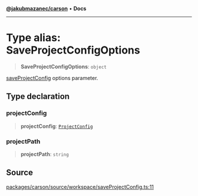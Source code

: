 [**@jakubmazanec/carson**](../README.md) • **Docs**

---

# Type alias: SaveProjectConfigOptions

> **SaveProjectConfigOptions**: `object`

[saveProjectConfig](../functions/saveProjectConfig.md) options parameter.

## Type declaration

### projectConfig

> **projectConfig**: [`ProjectConfig`](ProjectConfig.md)

### projectPath

> **projectPath**: `string`

## Source

[packages/carson/source/workspace/saveProjectConfig.ts:11](https://github.com/jakubmazanec/js-tools/blob/d8fb2f4f9576baa170e480eea0b247af3afdcd86/packages/carson/source/workspace/saveProjectConfig.ts#L11)
